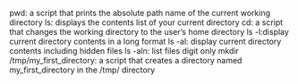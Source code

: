 pwd: a script that prints the absolute path name of the current working directory
ls: displays the contents list of your current directory
cd: a script that changes the working directory to the user’s home directory
ls -l:display current directory contents in a long format
ls -al: display current directory contents including hidden files
ls -aln: list files digit only
mkdir /tmp/my_first_directory: a script that creates a directory named my_first_directory in the /tmp/ directory

